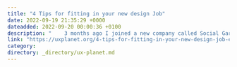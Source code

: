 ```yaml
---
title: "4 Tips for fitting in your new design Job"
date: 2022-09-19 21:35:29 +0000
dateadded: 2022-09-20 00:00:36 +0100
description: "    3 months ago I joined a new company called Social Garden as a digital (UX) designer.  Continue reading on UX Planet »  "
link: "https://uxplanet.org/4-tips-for-fitting-in-your-new-design-job-e0465b0c1051?source=rss----819cc2aaeee0---4"
category:
directory: _directory/ux-planet.md
---
```

